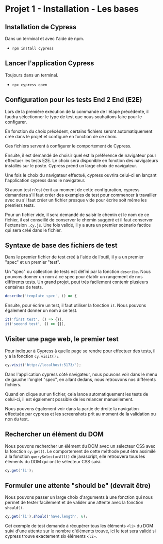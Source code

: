 # Projet 1 - Installation - Les bases

## Installation de Cypress

Dans un terminal et avec l'aide de npm.

- `npm install cypress`

## Lancer l'application Cypress

Toujours dans un terminal.

- `npx cypress open`

## Configuration pour les tests End 2 End (E2E)

Lors de la première exécution de la commande de l'étape précédente, il faudra sélectionner le type de test que nous souhaitons faire pour le configurer.

En fonction du choix précédent, certains fichiers seront automatiquement créé dans le projet et configuré en fonction de ce choix.

Ces fichiers servent à configurer le comportement de Cypress.

Ensuite, il est demandé de choisir quel est la préférence de navigateur pour effectuer les tests E2E. Le choix sera disponible en fonction des navigateurs installés sur le poste. Cypress prend un large choix de navigateur.

Une fois le choix du navigateur effectué, cypress ouvrira celui-ci en lançant l'application cypress dans le navigateur.

Si aucun test n'est écrit au moment de cette configuration, cypress demandera s'il faut créer des exemples de test pour commencer à travailler avec ou s'l faut créer un fichier presque vide pour écrire soit même les premiers tests.

Pour un fichier vide, il sera demandé de saisir le chemin et le nom de ce fichier, il est conseillé de conserver le chemin suggéré et il faut conserver l'extension `.cy.js`. Une fois validé, il y a aura un premier scénario factice qui sera créé dans le fichier.

## Syntaxe de base des fichiers de test

Dans le premier fichier de test créé à l'aide de l'outil, il y a un premier "spec" et un premier "test".

Un "spec" ou collection de tests est défini par la fonction `describe`. Nous pouvons donner un nom à ce spec pour établir un rangement de nos différents tests. Un grand projet, peut très facilement contenir plusieurs centaines de tests.

```js
describe('template spec', () => {
```

Ensuite, pour écrire un test, il faut utiliser la fonction `it`. Nous pouvons également donner un nom à ce test.

```js
it('first test', () => {}),
it('second test', () => {}),
```

## Visiter une page web, le premier test

Pour indiquer à Cypress à quelle page se rendre pour effectuer des tests, il y a la fonction `cy.visit();`.

```js
cy.visit('http://localhost:5173/');
```

Dans l'application cypress côté navigateur, nous pouvons voir dans le menu de gauche l'onglet "spec", en allant dedans, nous retrouvons nos différents fichiers.

Quand on clique sur un fichier, cela lance automatiquement les tests de celui-ci, il est également possible de les relancer manuellement.

Nous pouvons également voir dans la partie de droite la navigation effectuée par cypress et les screenshots prit au moment de la validation ou non du test.

## Rechercher un élément du DOM

Nous pouvons rechercher un élément du DOM avec un sélecteur CSS avec la fonction `cy.get()`. Le comportement de cette méthode peut être assimilé à la fonction `querySelectorAll()` de javascript, elle retrouvera tous les éléments du DOM qui ont le sélecteur CSS saisi.

```js
cy.get('li');
```

## Formuler une attente "should be" (devrait être)

Nous pouvons passer un large choix d'arguments à une fonction qui nous permet de tester facilement et de valider une attente avec la fonction `should()`.

```js
cy.get('li').should('have.length', 6);
```

Cet exemple de test demande à récupérer tous les éléments `<li>` du DOM suivi d'une attente sur le nombre d'éléments trouvé, ici le test sera validé si cypress trouve exactement six éléments `<li>`.
